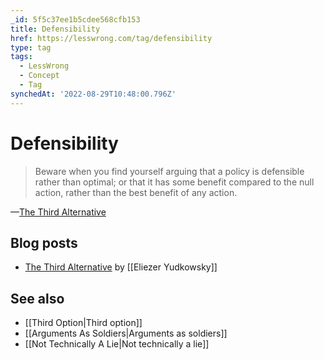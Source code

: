 ```yaml
---
_id: 5f5c37ee1b5cdee568cfb153
title: Defensibility
href: https://lesswrong.com/tag/defensibility
type: tag
tags:
  - LessWrong
  - Concept
  - Tag
synchedAt: '2022-08-29T10:48:00.796Z'
---
```

# Defensibility

> Beware when you find yourself arguing that a policy is defensible rather than optimal; or that it has some benefit compared to the null action, rather than the best benefit of any action.

—[The Third Alternative](http://lesswrong.com/lw/hu/the_third_alternative/)

Blog posts
----------

*   [The Third Alternative](http://lesswrong.com/lw/hu/the_third_alternative/) by [[Eliezer Yudkowsky]]

See also
--------

*   [[Third Option|Third option]]
*   [[Arguments As Soldiers|Arguments as soldiers]]
*   [[Not Technically A Lie|Not technically a lie]]